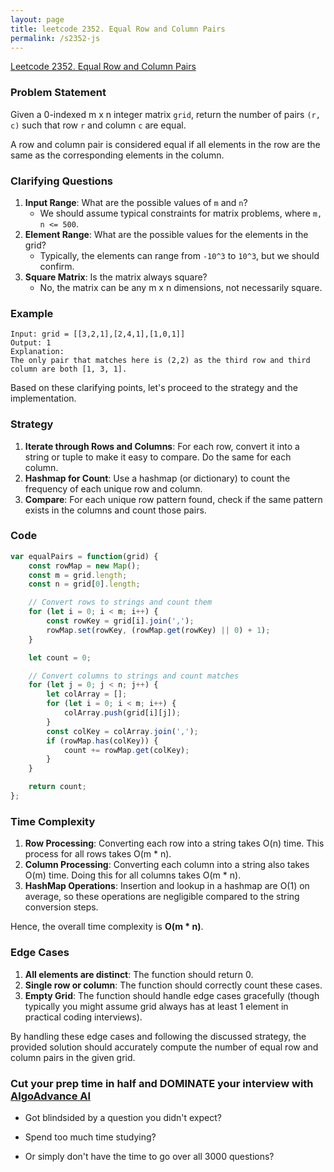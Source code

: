 ```yaml
---
layout: page
title: leetcode 2352. Equal Row and Column Pairs
permalink: /s2352-js
---
```

[Leetcode 2352. Equal Row and Column Pairs](https://algoadvance.github.io/algoadvance/l2352)
### Problem Statement

Given a 0-indexed m x n integer matrix `grid`, return the number of pairs `(r, c)` such that row `r` and column `c` are equal.

A row and column pair is considered equal if all elements in the row are the same as the corresponding elements in the column.

### Clarifying Questions
1. **Input Range**: What are the possible values of `m` and `n`? 
    - We should assume typical constraints for matrix problems, where `m, n <= 500`.
2. **Element Range**: What are the possible values for the elements in the grid?
    - Typically, the elements can range from `-10^3` to `10^3`, but we should confirm.
3. **Square Matrix**: Is the matrix always square? 
    - No, the matrix can be any m x n dimensions, not necessarily square.

### Example

```plaintext
Input: grid = [[3,2,1],[2,4,1],[1,0,1]]
Output: 1
Explanation:
The only pair that matches here is (2,2) as the third row and third column are both [1, 3, 1].
```

Based on these clarifying points, let's proceed to the strategy and the implementation.

### Strategy

1. **Iterate through Rows and Columns**: For each row, convert it into a string or tuple to make it easy to compare. Do the same for each column.
2. **Hashmap for Count**: Use a hashmap (or dictionary) to count the frequency of each unique row and column.
3. **Compare**: For each unique row pattern found, check if the same pattern exists in the columns and count those pairs.

### Code
```javascript
var equalPairs = function(grid) {
    const rowMap = new Map();
    const m = grid.length;
    const n = grid[0].length;

    // Convert rows to strings and count them
    for (let i = 0; i < m; i++) {
        const rowKey = grid[i].join(',');
        rowMap.set(rowKey, (rowMap.get(rowKey) || 0) + 1);
    }

    let count = 0;

    // Convert columns to strings and count matches
    for (let j = 0; j < n; j++) {
        let colArray = [];
        for (let i = 0; i < m; i++) {
            colArray.push(grid[i][j]);
        }
        const colKey = colArray.join(',');
        if (rowMap.has(colKey)) {
            count += rowMap.get(colKey);
        }
    }

    return count;
};
```

### Time Complexity

1. **Row Processing**: Converting each row into a string takes O(n) time. This process for all rows takes O(m * n).
2. **Column Processing**: Converting each column into a string also takes O(m) time. Doing this for all columns takes O(m * n).
3. **HashMap Operations**: Insertion and lookup in a hashmap are O(1) on average, so these operations are negligible compared to the string conversion steps.

Hence, the overall time complexity is **O(m * n)**.

### Edge Cases

1. **All elements are distinct**: The function should return 0.
2. **Single row or column**: The function should correctly count these cases.
3. **Empty Grid**: The function should handle edge cases gracefully (though typically you might assume grid always has at least 1 element in practical coding interviews).

By handling these edge cases and following the discussed strategy, the provided solution should accurately compute the number of equal row and column pairs in the given grid.


### Cut your prep time in half and DOMINATE your interview with [AlgoAdvance AI](https://algoAdvance.com)

- Got blindsided by a question you didn't expect?

- Spend too much time studying?

- Or simply don't have the time to go over all 3000 questions?

